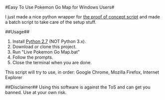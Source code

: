 #Easy To Use Pokemon Go Map for Windows Users#

I just made a nice python wrapper for [the proof of concept script](https://github.com/AHAAAAAAA/PokemonGo-Map) and made a batch script to take care of the setup stuff.

##Usage##
1. Install [Python 2.7](https://www.python.org/) (NOT Python 3.x).
2. Download or clone this project.
3. Run "Live Pokemon Go Map.bat"
4. Follow the prompts.
5. Close the terminal when you are done.

This script will try to use, in order: Google Chrome, Mozilla Firefox, Internet Explorer

##Disclaimer##
Using this software is against the ToS and can get you banned. Use at your own risk.